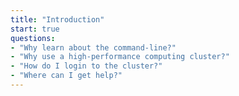 ```yaml
---
title: "Introduction"
start: true
questions:
- "Why learn about the command-line?"
- "Why use a high-performance computing cluster?"
- "How do I login to the cluster?"
- "Where can I get help?"
---
```



